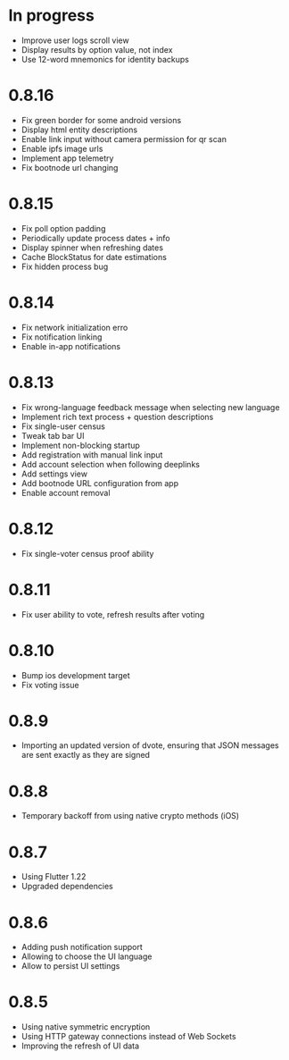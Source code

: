 # In progress
- Improve user logs scroll view
- Display results by option value, not index
- Use 12-word mnemonics for identity backups

# 0.8.16
- Fix green border for some android versions
- Display html entity descriptions
- Enable link input without camera permission for qr scan
- Enable ipfs image urls
- Implement app telemetry
- Fix bootnode url changing

# 0.8.15
- Fix poll option padding
- Periodically update process dates + info
- Display spinner when refreshing dates
- Cache BlockStatus for date estimations
- Fix hidden process bug

# 0.8.14
- Fix network initialization erro
- Fix notification linking
- Enable in-app notifications

# 0.8.13

- Fix wrong-language feedback message when selecting new language
- Implement rich text process + question descriptions
- Fix single-user census
- Tweak tab bar UI
- Implement non-blocking startup
- Add registration with manual link input
- Add account selection when following deeplinks
- Add settings view
- Add bootnode URL configuration from app
- Enable account removal

# 0.8.12

- Fix single-voter census proof ability

# 0.8.11

- Fix user ability to vote, refresh results after voting
  
# 0.8.10

- Bump ios development target
- Fix voting issue

# 0.8.9

- Importing an updated version of dvote, ensuring that JSON messages are sent exactly as they are signed

# 0.8.8

- Temporary backoff from using native crypto methods (iOS)

# 0.8.7

- Using Flutter 1.22
- Upgraded dependencies

# 0.8.6

- Adding push notification support
- Allowing to choose the UI language
- Allow to persist UI settings

# 0.8.5

- Using native symmetric encryption
- Using HTTP gateway connections instead of Web Sockets
- Improving the refresh of UI data
